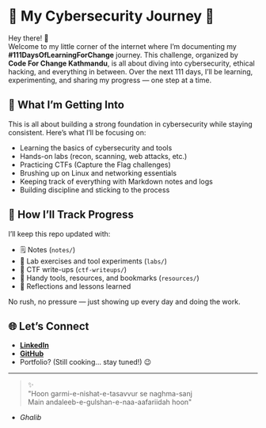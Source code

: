 # 🔐 My Cybersecurity Journey 🚀

Hey there! 👋  
Welcome to my little corner of the internet where I’m documenting my **#111DaysOfLearningForChange** journey. This challenge, organized by **Code For Change Kathmandu**, is all about diving into cybersecurity, ethical hacking, and everything in between. Over the next 111 days, I’ll be learning, experimenting, and sharing my progress — one step at a time.



## 🧠 What I’m Getting Into

This is all about building a strong foundation in cybersecurity while staying consistent. Here’s what I’ll be focusing on:

- Learning the basics of cybersecurity and tools
- Hands-on labs (recon, scanning, web attacks, etc.)
- Practicing CTFs (Capture the Flag challenges)
- Brushing up on Linux and networking essentials
- Keeping track of everything with Markdown notes and logs
- Building discipline and sticking to the process

## 📌 How I’ll Track Progress

I’ll keep this repo updated with:

- 🗒️ Notes (`notes/`)
- 🧪 Lab exercises and tool experiments (`labs/`)
- 🎯 CTF write-ups (`ctf-writeups/`)
- 🔗 Handy tools, resources, and bookmarks (`resources/`)
- 📖 Reflections and lessons learned

No rush, no pressure — just showing up every day and doing the work.


## 🌐 Let’s Connect

- **[LinkedIn](https://linkedin.com/in/ansarulhaq786)**  
- **[GitHub](https://github.com/ansarulhaq786)**  
- Portfolio? (Still cooking... stay tuned!) 😉

---
> ✨ <br>"Hoon garmi-e-nishat-e-tasavvur se naghma-sanj <br>
Main andaleeb-e-gulshan-e-naa-aafariidah hoon"

- *Ghalib*